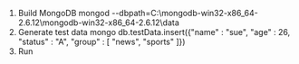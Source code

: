 1. Build MongoDB
mongod --dbpath=C:\mongodb-win32-x86_64-2.6.12\mongodb-win32-x86_64-2.6.12\data
2. Generate test data
mongo
db.testData.insert({"name" : "sue", "age" : 26, "status" : "A", "group" : [ "news", "sports" ]})
4. Run
